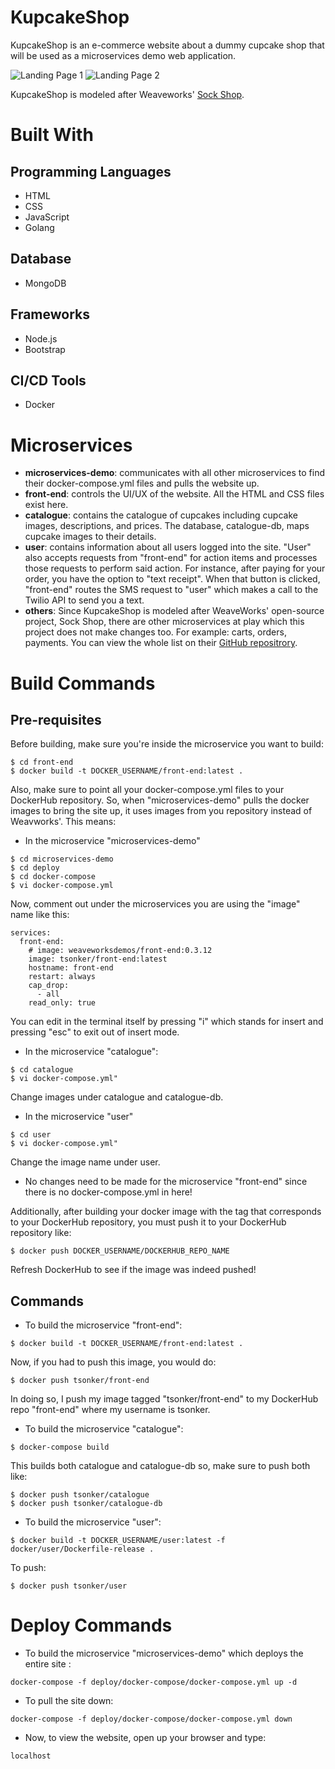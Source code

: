 # KupcakeShop
KupcakeShop is an e-commerce website about a dummy cupcake shop that will be used as a microservices demo web application.

![Landing Page 1](https://github.com/tanya-sonker/KupcakeShop/blob/master/Screen%20Shot%202019-08-13%20at%203.00.38%20PM.png)
![Landing Page 2](https://github.com/tanya-sonker/KupcakeShop/blob/master/Screen%20Shot%202019-08-13%20at%204.36.35%20PM.png)

KupcakeShop is modeled after Weaveworks' [Sock Shop](https://microservices-demo.github.io/).

# Built With
## Programming Languages 
- HTML
- CSS
- JavaScript
- Golang

## Database
- MongoDB

## Frameworks
- Node.js
- Bootstrap

## CI/CD Tools
- Docker

# Microservices
- **microservices-demo**: communicates with all other microservices to find their docker-compose.yml files and pulls the website up.
- **front-end**: controls the UI/UX of the website. All the HTML and CSS files exist here.
- **catalogue**: contains the catalogue of cupcakes including cupcake images, descriptions, and prices. 
The database, catalogue-db, maps cupcake images to their details.
- **user**: contains information about all users logged into the site. 
"User" also accepts requests from "front-end" for action items and processes those requests to perform said action. 
For instance, after paying for your order, you have the option to "text receipt". When that button is clicked, "front-end" routes the SMS request to "user" which makes a call to the Twilio API to send you a text.
- **others**: Since KupcakeShop is modeled after WeaveWorks' open-source project, Sock Shop, there are other microservices at play which this project does not make changes too. For example: carts, orders, payments. You can view the whole list on their [GitHub repositrory](https://github.com/microservices-demo).

# Build Commands
## Pre-requisites
Before building, make sure you're inside the microservice you want to build:
```
$ cd front-end
$ docker build -t DOCKER_USERNAME/front-end:latest .
```

Also, make sure to point all your docker-compose.yml files to your DockerHub repository.
So, when "microservices-demo" pulls the docker images to bring the site up, it uses images from you repository instead of Weavworks'.
This means: 
- In the microservice "microservices-demo"
```
$ cd microservices-demo
$ cd deploy
$ cd docker-compose
$ vi docker-compose.yml
```
Now, comment out under the microservices you are using the "image" name like this:
```
services:
  front-end:
    # image: weaveworksdemos/front-end:0.3.12
    image: tsonker/front-end:latest
    hostname: front-end
    restart: always
    cap_drop:
      - all
    read_only: true
 ```
 You can edit in the terminal itself by pressing "i" which stands for insert and pressing "esc" to exit out of insert mode.
 
- In the microservice "catalogue":
```
$ cd catalogue
$ vi docker-compose.yml"
```
Change images under catalogue and catalogue-db.

- In the microservice "user"
```
$ cd user
$ vi docker-compose.yml"
```
Change the image name under user.

- No changes need to be made for the microservice "front-end" since there is no docker-compose.yml in here!

Additionally, after building your docker image with the tag that corresponds to your DockerHub repository, you must push it to your DockerHub repository like:
```
$ docker push DOCKER_USERNAME/DOCKERHUB_REPO_NAME
```
Refresh DockerHub to see if the image was indeed pushed!

## Commands
- To build the microservice "front-end":
```
$ docker build -t DOCKER_USERNAME/front-end:latest .
```
Now, if you had to push this image, you would do:
```
$ docker push tsonker/front-end
```
In doing so, I push my image tagged "tsonker/front-end" to my DockerHub repo "front-end" where my username is tsonker.

- To build the microservice "catalogue":
```
$ docker-compose build
```
This builds both catalogue and catalogue-db so, make sure to push both like:
```
$ docker push tsonker/catalogue
$ docker push tsonker/catalogue-db
```

- To build the microservice "user":
```
$ docker build -t DOCKER_USERNAME/user:latest -f docker/user/Dockerfile-release .
```
To push:
```
$ docker push tsonker/user
```

# Deploy Commands
- To build the microservice "microservices-demo" which deploys the entire site :
```
docker-compose -f deploy/docker-compose/docker-compose.yml up -d
```
- To pull the site down:
```
docker-compose -f deploy/docker-compose/docker-compose.yml down
```
- Now, to view the website, open up your browser and type:
```
localhost
```
